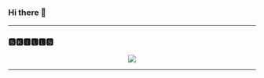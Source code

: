 ### Hi there 👋

---

### 🆂🅺🅸🅻🅻🆂

<p align="center">
    <img src="https://skillicons.dev/icons?i=ts,js,css,tailwind,vue,vite,unity,cs,java,linux,idea,ps,ai,ae,blender" />
</p>

---
